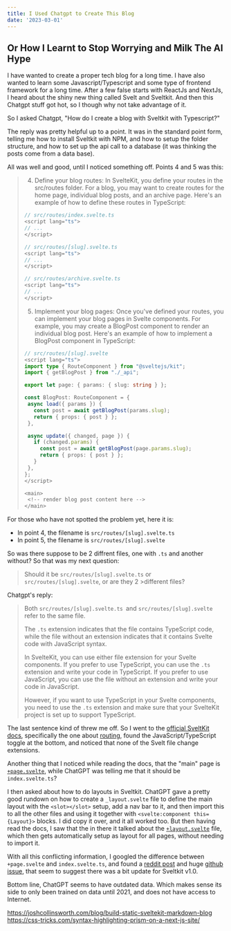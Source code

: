 ```yaml
---
title: I Used Chatgpt to Create This Blog
date: '2023-03-01'
---
```

## Or How I Learnt to Stop Worrying and Milk The AI Hype

I have wanted to create a proper tech blog for a long time. I have also wanted to learn some Javascript/Typescript and some type of frontend framework for a long time. After a few false starts with ReactJs and NextJs, I heard about the shiny new thing called Svelt and Sveltkit. And then this Chatgpt stuff got hot, so I though why not take advantage of it.

So I asked Chatgpt, "How do I create a blog with Sveltkit with Typescript?"

The reply was pretty helpful up to a point. It was in the standard point form, telling me how to install Sveltkit with NPM, and how to setup the folder structure, and how to set up the api call to a database (it was thinking the posts come from a data base).

All was well and good, until I noticed something off. Points 4 and 5 was this:

> 4. Define your blog routes: In SvelteKit, you define your routes in the src/routes folder. For a blog, you may want to create routes for the home page, individual blog posts, and an archive page. Here's an example of how to define these routes in TypeScript: 
>```typescript
>// src/routes/index.svelte.ts
><script lang="ts">
>// ...
></script>
>
>// src/routes/[slug].svelte.ts
><script lang="ts">
>// ...
></script>
>
>// src/routes/archive.svelte.ts
><script lang="ts">
>// ...
></script>
>```
>5. Implement your blog pages: Once you've defined your routes, you can implement your blog pages in Svelte components. For example, you may create a BlogPost component to render an individual blog post. Here's an example of how to implement a BlogPost component in TypeScript:
>```typescript
>// src/routes/[slug].svelte
><script lang="ts">
>import type { RouteComponent } from "@sveltejs/kit";
>import { getBlogPost } from "./_api";
>
>export let page: { params: { slug: string } };
>
>const BlogPost: RouteComponent = {
>  async load({ params }) {
>    const post = await getBlogPost(params.slug);
>    return { props: { post } };
>  },
>
>  async update({ changed, page }) {
>    if (changed.params) {
>      const post = await getBlogPost(page.params.slug);
>      return { props: { post } };
>    }
>  },
>};
></script>
>
><main>
>  <!-- render blog post content here -->
></main>
>```

For those who have not spotted the problem yet, here it is: 
- In point 4, the filename is `src/routes/[slug].svelte.ts`
- In point 5, the filename is `src/routes/[slug].svelte`

So was there suppose to be 2 diffrent files, one with `.ts` and another without? So that was my next question:

>Should it be `src/routes/[slug].svelte.ts` or `src/routes/[slug].svelte`, or are they 2 >different files?

Chatgpt's reply:
>Both `src/routes/[slug].svelte.ts `and `src/routes/[slug].svelte` refer to the same file.
>
>The `.ts` extension indicates that the file contains TypeScript code, while the file without an extension indicates that it contains Svelte code with JavaScript syntax.
>
>In SvelteKit, you can use either file extension for your Svelte components. If you prefer to use TypeScript, you can use the `.ts` extension and write your code in TypeScript. If you prefer to use JavaScript, you can use the file without an extension and write your code in JavaScript.
>
>However, if you want to use TypeScript in your Svelte components, you need to use the `.ts` extension and make sure that your SvelteKit project is set up to support TypeScript.

The last sentence kind of threw me off. So I went to the [official SveltKit docs](https://kit.svelte.dev/docs/introduction), specifically the one about [routing](https://kit.svelte.dev/docs/routing), found the JavaScript/TypeScript toggle at the bottom, and noticed that none of the Svelt file change extensions. 

Another thing that I noticed while reading the docs, that the "main" page is [`+page.svelte`](https://kit.svelte.dev/docs/routing#page), while ChatGPT was telling me that it should be `index.svelte.ts`? 

I then asked about how to do layouts in Sveltkit. ChatGPT gave a pretty good rundown on how to create a `_layout.svelte` file to define the main layout with the `<slot></slot>` setup, add a nav bar to it, and then import this to all the other files and using it together with `<svelte:component this={Layout}>` blocks. I did copy it over, and it all worked too. But then having read the docs, I saw that the in there it talked about the [`+layout.svelte`](https://kit.svelte.dev/docs/routing#layout) file, which then gets automatically setup as layout for all pages, without needing to import it.

With all this conflicting information, I googled the difference between `+page.svelte` and `index.svelte.ts`, and found a [reddit post](https://www.reddit.com/r/sveltejs/comments/wytxl2/why_did_sveltekit_adopt_the_pagesvelte_routing/) and huge [github issue](https://github.com/sveltejs/kit/discussions/5748), that seem to suggest there was a bit update for Sveltkit v1.0.

Bottom line, ChatGPT seems to have outdated data. Which makes sense its side to only been trained on data until 2021, and does not have access to Internet.


https://joshcollinsworth.com/blog/build-static-sveltekit-markdown-blog
https://css-tricks.com/syntax-highlighting-prism-on-a-next-js-site/